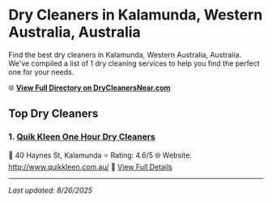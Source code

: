 # Dry Cleaners in Kalamunda, Western Australia, Australia

Find the best dry cleaners in Kalamunda, Western Australia, Australia. We've compiled a list of 1 dry cleaning services to help you find the perfect one for your needs.

🌐 **[View Full Directory on DryCleanersNear.com](https://drycleanersnear.com/city/Australia/Western%20Australia/Kalamunda)**

## Top Dry Cleaners

### 1. [Quik Kleen One Hour Dry Cleaners](https://drycleanersnear.com/dryCleaner/68ad16b61d9ee695c925335d/quik-kleen-one-hour-dry-cleaners)
📍 40 Haynes St, Kalamunda
⭐ Rating: 4.6/5
🌐 Website: http://www.quikkleen.com.au/
🔗 [View Full Details](https://drycleanersnear.com/dryCleaner/68ad16b61d9ee695c925335d/quik-kleen-one-hour-dry-cleaners)


---

*Last updated: 8/26/2025*
